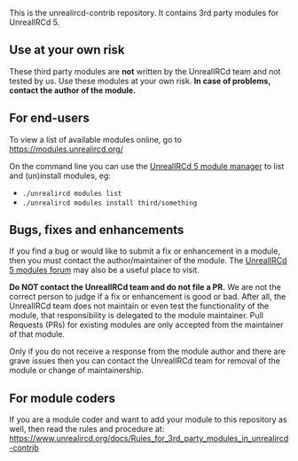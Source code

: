 This is the unrealircd-contrib repository. It contains 3rd party modules for UnrealIRCd 5.

## Use at your own risk

These third party modules are **not** written by the UnrealIRCd team and not tested by us.
Use these modules at your own risk. **In case of problems, contact
the author of the module.**

## For end-users
To view a list of available modules online, go to https://modules.unrealircd.org/

On the command line you can use the [UnrealIRCd 5 module manager](https://www.unrealircd.org/docs/Module_manager)
to list and (un)install modules, eg:
* ```./unrealircd modules list```
* ```./unrealircd modules install third/something```

## Bugs, fixes and enhancements
If you find a bug or would like to submit a fix or enhancement in a module, then
you must contact the author/maintainer of the module.
The [UnrealIRCd 5 modules forum](https://forums.unrealircd.org/viewforum.php?f=54)
may also be a useful place to visit.

**Do NOT contact the UnrealIRCd team and do not file a PR.**
We are not the correct person to judge if a fix or enhancement is good or bad.
After all, the UnrealIRCd team does not maintain or even test the functionality of the module,
that responsibility is delegated to the module maintainer.
Pull Requests (PRs) for existing modules are only accepted from the maintainer of that module.

Only if you do not receive a response from the module author and there are grave
issues then you can contact the UnrealIRCd team for removal of the module or
change of maintainership.

## For module coders
If you are a module coder and want to add your module to this repository
as well, then read the rules and procedure at:
https://www.unrealircd.org/docs/Rules_for_3rd_party_modules_in_unrealircd-contrib
